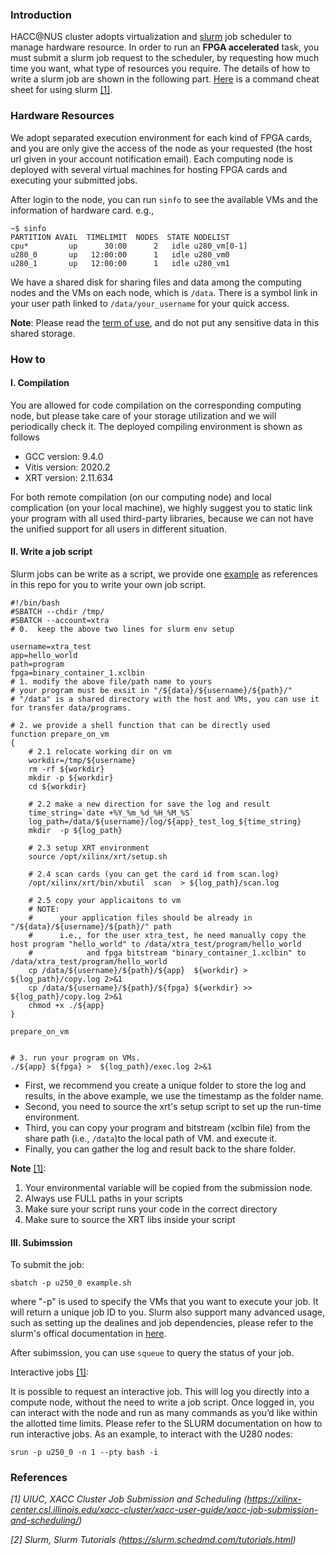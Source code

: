 ### Introduction

HACC@NUS cluster adopts virtualization and [slurm](https://slurm.schedmd.com/documentation.html) job scheduler to manage hardware resource. 
In order to run an __FPGA accelerated__ task, you must submit a slurm job request to the scheduler, by requesting how much time you want, what type of resources you require. The details of how to write a slurm job are shown in the following part.  [Here](slurm.pdf) is a command cheat sheet for using slurm [[1]](https://xilinx-center.csl.illinois.edu/xacc-cluster/xacc-user-guide/xacc-job-submission-and-scheduling/).


### Hardware Resources

We adopt separated execution environment for each kind of FPGA cards, and you are only give the access of the node as your requested (the host url given in your account notification email). Each computing node is deployed with several virtual machines for hosting FPGA cards and executing your submitted jobs.

After login to the node, you can run ```sinfo``` to see the available VMs and the information of hardware card.
e.g., 
```
~$ sinfo
PARTITION AVAIL  TIMELIMIT  NODES  STATE NODELIST
cpu*         up      30:00      2   idle u280_vm[0-1]
u280_0       up   12:00:00      1   idle u280_vm0
u280_1       up   12:00:00      1   idle u280_vm1

```

We have a shared disk for sharing files and data among the computing nodes and the VMs on each node, which is ```/data```.
There is a symbol link in your user path linked to ```/data/your_username``` for your quick access.

__Note__: Please read the [term of use](term_of_use.md), and do not put any sensitive data in this shared storage.


### How to

#### I. Compilation
You are allowed for code compilation on the corresponding computing node, but please take care of your storage utilization and we will periodically check it. 
The deployed compiling environment is shown as follows 

* GCC version: 9.4.0
* Vitis version: 2020.2
* XRT version: 2.11.634

For both remote compilation (on our computing node) and local complication (on your local machine), we highly suggest you to static link your program with all used third-party libraries, because we can not have the unified support for all users in different situation. 

#### II. Write a job script

Slurm jobs can be write as a script, we provide one [example](example.sh) as references in this repo for you to write your own job script.


```shell
#!/bin/bash
#SBATCH --chdir /tmp/
#SBATCH --account=xtra
# 0.  keep the above two lines for slurm env setup  

username=xtra_test
app=hello_world
path=program
fpga=binary_container_1.xclbin
# 1. modify the above file/path name to yours
# your program must be exsit in "/${data}/${username}/${path}/"
# "/data" is a shared directory with the host and VMs, you can use it for transfer data/programs.

# 2. we provide a shell function that can be directly used
function prepare_on_vm
{
    # 2.1 relocate working dir on vm
    workdir=/tmp/${username}
    rm -rf ${workdir}
    mkdir -p ${workdir}
    cd ${workdir}

    # 2.2 make a new direction for save the log and result
    time_string=`date +%Y_%m_%d_%H_%M_%S`
    log_path=/data/${username}/log/${app}_test_log_${time_string}
    mkdir  -p ${log_path}

    # 2.3 setup XRT environment
    source /opt/xilinx/xrt/setup.sh

    # 2.4 scan cards (you can get the card id from scan.log)
    /opt/xilinx/xrt/bin/xbutil  scan  > ${log_path}/scan.log

    # 2.5 copy your applicaitons to vm
    # NOTE:
    #      your application files should be already in "/${data}/${username}/${path}/" path
    #      i.e., for the user xtra_test, he need manually copy the host program "hello_world" to /data/xtra_test/program/hello_world
    #            and fpga bitstream "binary_container_1.xclbin" to /data/xtra_test/program/hello_world
    cp /data/${username}/${path}/${app}  ${workdir} >  ${log_path}/copy.log 2>&1
    cp /data/${username}/${path}/${fpga} ${workdir} >> ${log_path}/copy.log 2>&1
    chmod +x ./${app}
}

prepare_on_vm


# 3. run your program on VMs.
./${app} ${fpga} >  ${log_path}/exec.log 2>&1

```

* First, we recommend you create a unique folder to store the log and results, in the above example, we use the timestamp as the folder name.
* Second, you need to source the xrt's setup script to set up the run-time environment.
* Third, you can copy your program and bitstream (xclbin file) from the share path (i.e., ```/data```)to the local path of VM. and execute it.
* Finally, you can gather the log and result back to the share folder.

__Note__ [[1]](https://xilinx-center.csl.illinois.edu/xacc-cluster/xacc-user-guide/xacc-job-submission-and-scheduling/):

1. Your environmental variable will be copied from the submission node.
2. Always use FULL paths in your scripts
3. Make sure your script runs your code in the correct directory
4. Make sure to source the XRT libs inside your script


#### III. Subimssion


To submit the job:

```shell
sbatch -p u250_0 example.sh
```

where "-p" is used to specify the VMs that you want to execute your job. It will return a unique job ID to you. Slurm also support many advanced usage, such as setting up the dealines and job dependencies, please refer to the slurm's offical documentation in [here](https://slurm.schedmd.com/sbatch.html).

After subimssion, you can use ```squeue``` to query the status of your job.


Interactive jobs [[1]](https://xilinx-center.csl.illinois.edu/xacc-cluster/xacc-user-guide/xacc-job-submission-and-scheduling/):

It is possible to request an interactive job. This will log you directly into a compute node, without the need to write a job script. Once logged in, you can interact with the node and run as many commands as you’d like within the allotted time limits. Please refer to the SLURM documentation on how to run interactive jobs. As an example,  to interact with the U280 nodes:


```shell
srun -p u250_0 -n 1 --pty bash -i
```

### References

_[1] UIUC, XACC Cluster Job Submission and Scheduling (https://xilinx-center.csl.illinois.edu/xacc-cluster/xacc-user-guide/xacc-job-submission-and-scheduling/)_

_[2] Slurm, Slurm Tutorials (https://slurm.schedmd.com/tutorials.html)_
